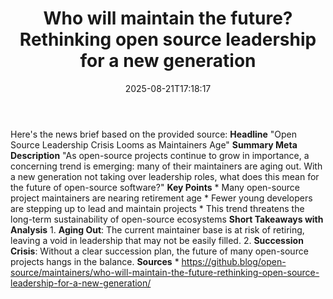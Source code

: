 ﻿---
title: "Who will maintain the future? Rethinking open source leadership for a new generation"
date: "2025-08-21T17:18:17"
category: "Markets"
summary: ""
slug: "who will maintain the future rethinking open source leadersh"
source_urls:
  - "https://github.blog/open-source/maintainers/who-will-maintain-the-future-rethinking-open-source-leadership-for-a-new-generation/"
seo:
  title: "Who will maintain the future? Rethinking open source leadership for a new generation | Hash n Hedge"
  description: ""
  keywords: ["news", "markets", "brief"]
---
Here's the news brief based on the provided source:  **Headline** "Open Source Leadership Crisis Looms as Maintainers Age"  **Summary Meta Description** "As open-source projects continue to grow in importance, a concerning trend is emerging: many of their maintainers are aging out. With a new generation not taking over leadership roles, what does this mean for the future of open-source software?"  **Key Points**  * Many open-source project maintainers are nearing retirement age * Fewer young developers are stepping up to lead and maintain projects * This trend threatens the long-term sustainability of open-source ecosystems  **Short Takeaways with Analysis**  1. **Aging Out**: The current maintainer base is at risk of retiring, leaving a void in leadership that may not be easily filled. 2. **Succession Crisis**: Without a clear succession plan, the future of many open-source projects hangs in the balance.  **Sources** * https://github.blog/open-source/maintainers/who-will-maintain-the-future-rethinking-open-source-leadership-for-a-new-generation/ 
